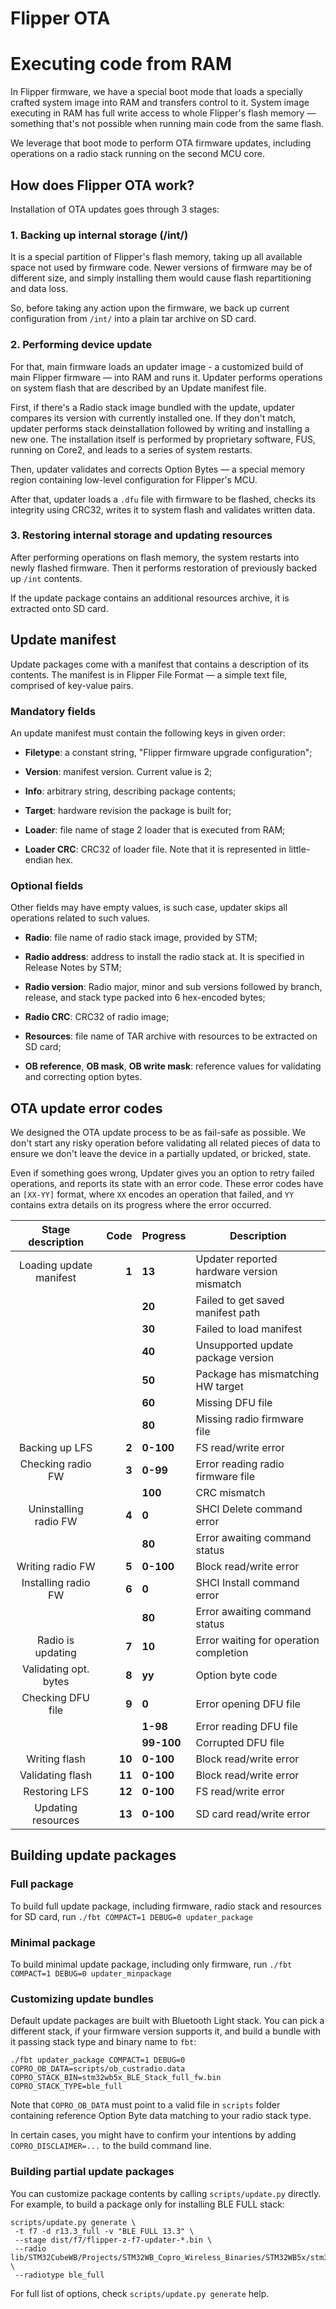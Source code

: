 # Flipper OTA

# Executing code from RAM

In Flipper firmware, we have a special boot mode that loads a specially crafted system image into RAM and transfers control to it. System image executing in RAM has full write access to whole Flipper's flash memory — something that's not possible when running main code from the same flash.

We leverage that boot mode to perform OTA firmware updates, including operations on a radio stack running on the second MCU core.

## How does Flipper OTA work?

Installation of OTA updates goes through 3 stages:

### 1. Backing up internal storage (/int/)

It is a special partition of Flipper's flash memory, taking up all available space not used by firmware code. Newer versions of firmware may be of different size, and simply installing them would cause flash repartitioning and data loss.

So, before taking any action upon the firmware, we back up current configuration from `/int/` into a plain tar archive on SD card.

### 2. Performing device update

For that, main firmware loads an updater image - a customized build of main Flipper firmware — into RAM and runs it. Updater performs operations on system flash that are described by an Update manifest file.

First, if there's a Radio stack image bundled with the update, updater compares its version with currently installed one. If they don't match, updater performs stack deinstallation followed by writing and installing a new one. The installation itself is performed by proprietary software, FUS, running on Core2, and leads to a series of system restarts.

Then, updater validates and corrects Option Bytes — a special memory region containing low-level configuration for Flipper's MCU.

After that, updater loads a `.dfu` file with firmware to be flashed, checks its integrity using CRC32, writes it to system flash and validates written data.

### 3. Restoring internal storage and updating resources

After performing operations on flash memory, the system restarts into newly flashed firmware. Then it performs restoration of previously backed up `/int` contents.

If the update package contains an additional resources archive, it is extracted onto SD card.

## Update manifest

Update packages come with a manifest that contains a description of its contents. The manifest is in Flipper File Format — a simple text file, comprised of key-value pairs.

### Mandatory fields

An update manifest must contain the following keys in given order:

* __Filetype__: a constant string, "Flipper firmware upgrade configuration";

* __Version__: manifest version. Current value is 2;

* __Info__: arbitrary string, describing package contents;

* __Target__: hardware revision the package is built for;

* __Loader__: file name of stage 2 loader that is executed from RAM;

* __Loader CRC__: CRC32 of loader file. Note that it is represented in little-endian hex.

### Optional fields

Other fields may have empty values, is such case, updater skips all operations related to such values.

* __Radio__: file name of radio stack image, provided by STM;

* __Radio address__: address to install the radio stack at. It is specified in Release Notes by STM;

* __Radio version__: Radio major, minor and sub versions followed by branch, release, and stack type packed into 6 hex-encoded bytes;

* __Radio CRC__: CRC32 of radio image;

* __Resources__: file name of TAR archive with resources to be extracted on SD card;

* __OB reference__, __OB mask__, __OB write mask__: reference values for validating and correcting option bytes.

## OTA update error codes

We designed the OTA update process to be as fail-safe as possible. We don't start any risky operation before validating all related pieces of data to ensure we don't leave the device in a partially updated, or bricked, state.

Even if something goes wrong, Updater gives you an option to retry failed operations, and reports its state with an error code. These error codes have an `[XX-YY]` format, where `XX` encodes an operation that failed, and `YY` contains extra details on its progress where the error occurred.

|    Stage description    |   Code | Progress   | Description                                |
|:-----------------------:|-------:|------------|--------------------------------------------|
| Loading update manifest |  __1__ | __13__     | Updater reported hardware version mismatch |
|                         |        | __20__     | Failed to get saved manifest path          |
|                         |        | __30__     | Failed to load manifest                    |
|                         |        | __40__     | Unsupported update package version         |
|                         |        | __50__     | Package has mismatching HW target          |
|                         |        | __60__     | Missing DFU file                           |
|                         |        | __80__     | Missing radio firmware file                |
| Backing up LFS          |  __2__ | __0-100__  | FS read/write error                        |
| Checking radio FW       |  __3__ | __0-99__   | Error reading radio firmware file          |
|                         |        | __100__    | CRC mismatch                               |
| Uninstalling radio FW   |  __4__ | __0__      | SHCI Delete command error                  |
|                         |        | __80__     | Error awaiting command status              |
| Writing radio FW        |  __5__ | __0-100__  | Block read/write error                     |
| Installing radio FW     |  __6__ | __0__      | SHCI Install command error                 |
|                         |        | __80__     | Error awaiting command status              |
| Radio is updating       |  __7__ | __10__     | Error waiting for operation completion     |
| Validating opt. bytes   |  __8__ | __yy__     | Option byte code                           |
| Checking DFU file       |  __9__ | __0__      | Error opening DFU file                     |
|                         |        | __1-98__   | Error reading DFU file                     |
|                         |        | __99-100__ | Corrupted DFU file                         |
| Writing flash           | __10__ | __0-100__  | Block read/write error                     |
| Validating flash        | __11__ | __0-100__  | Block read/write error                     |
| Restoring LFS           | __12__ | __0-100__  | FS read/write error                        |
| Updating resources      | __13__ | __0-100__  | SD card read/write error                   |

## Building update packages

### Full package

To build full update package, including firmware, radio stack and resources for SD card, run `./fbt COMPACT=1 DEBUG=0 updater_package`

### Minimal package

To build minimal update package, including only firmware, run `./fbt COMPACT=1 DEBUG=0 updater_minpackage`

### Customizing update bundles

Default update packages are built with Bluetooth Light stack.
You can pick a different stack, if your firmware version supports it, and build a bundle with it passing stack type and binary name to `fbt`:

`./fbt updater_package COMPACT=1 DEBUG=0 COPRO_OB_DATA=scripts/ob_custradio.data COPRO_STACK_BIN=stm32wb5x_BLE_Stack_full_fw.bin COPRO_STACK_TYPE=ble_full`  

Note that `COPRO_OB_DATA` must point to a valid file in `scripts` folder containing reference Option Byte data matching to your radio stack type.

In certain cases, you might have to confirm your intentions by adding `COPRO_DISCLAIMER=...` to the build command line.

### Building partial update packages

You can customize package contents by calling `scripts/update.py` directly.
For example, to build a package only for installing BLE FULL stack:

```shell
scripts/update.py generate \
 -t f7 -d r13.3_full -v "BLE FULL 13.3" \
 --stage dist/f7/flipper-z-f7-updater-*.bin \
 --radio lib/STM32CubeWB/Projects/STM32WB_Copro_Wireless_Binaries/STM32WB5x/stm32wb5x_BLE_Stack_full_fw.bin \
 --radiotype ble_full
```

For full list of options, check `scripts/update.py generate` help.
